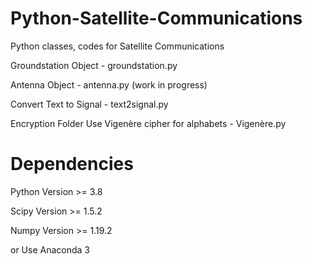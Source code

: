 # Python-Satellite-Communications
Python classes, codes for Satellite Communications

Groundstation Object - groundstation.py

Antenna Object - antenna.py (work in progress)

Convert Text to Signal - text2signal.py

Encryption Folder
Use Vigenère cipher for alphabets - Vigenère.py

# Dependencies
Python Version >= 3.8

Scipy  Version >= 1.5.2

Numpy  Version >= 1.19.2

or Use Anaconda 3
